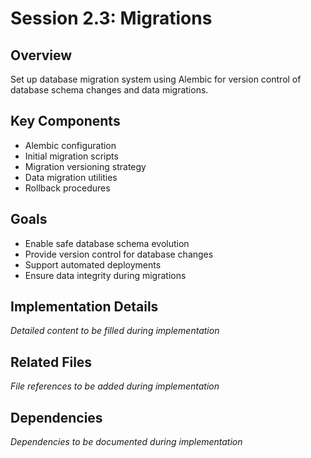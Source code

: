 # Session 2.3: Migrations

## Overview
Set up database migration system using Alembic for version control of database schema changes and data migrations.

## Key Components
- Alembic configuration
- Initial migration scripts
- Migration versioning strategy
- Data migration utilities
- Rollback procedures

## Goals
- Enable safe database schema evolution
- Provide version control for database changes
- Support automated deployments
- Ensure data integrity during migrations

## Implementation Details
*Detailed content to be filled during implementation*

## Related Files
*File references to be added during implementation*

## Dependencies
*Dependencies to be documented during implementation*